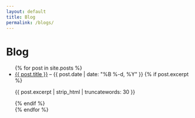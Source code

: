 ```yaml
---
layout: default
title: Blog
permalink: /blogs/
---
```


<h1>Blog</h1>
<ul>
{% for post in site.posts %}
  <li>
    <a href="{{ post.url }}">{{ post.title }}</a> – <span>{{ post.date | date: "%B %-d, %Y" }}</span>
    {% if post.excerpt %}
      <p>{{ post.excerpt | strip_html | truncatewords: 30 }}</p>
    {% endif %}
  </li>
{% endfor %}
</ul>
